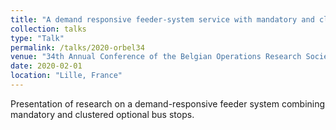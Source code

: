 ```yaml
---
title: "A demand responsive feeder-system service with mandatory and clustered, optional bus stops"
collection: talks
type: "Talk"
permalink: /talks/2020-orbel34
venue: "34th Annual Conference of the Belgian Operations Research Society (ORBEL 34)"
date: 2020-02-01
location: "Lille, France"
---
```


Presentation of research on a demand-responsive feeder system combining mandatory and clustered optional bus stops.
